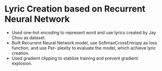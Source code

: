 # Lyric Creation based on Recurrent Neural Network
- Used one-hot encoding to represent word and use lyrics created by Jay Chou as dataset.
- Built Recurrent Neural Network model, use SoftmaxCrossEntropy as loss function, and use Per-
plexity to evaluate the model, which achieve lyric creation.
- Used gradient clipping to stablize training and prevent gradient explosion.